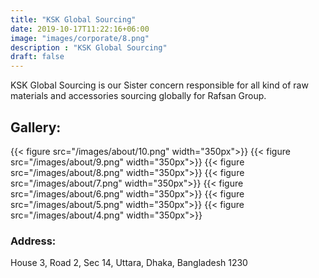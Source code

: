 ```yaml
---
title: "KSK Global Sourcing"
date: 2019-10-17T11:22:16+06:00
image: "images/corporate/8.png"
description : "KSK Global Sourcing"
draft: false
---
```


KSK Global Sourcing is our Sister concern responsible for all kind of raw materials and accessories sourcing globally for Rafsan Group.

## Gallery:
{{< figure src="/images/about/10.png" width="350px">}}
{{< figure src="/images/about/9.png" width="350px">}}
{{< figure src="/images/about/8.png" width="350px">}}
{{< figure src="/images/about/7.png" width="350px">}}
{{< figure src="/images/about/6.png" width="350px">}}
{{< figure src="/images/about/5.png" width="350px">}}
{{< figure src="/images/about/4.png" width="350px">}}

### Address:
House 3, Road 2, Sec 14, Uttara, Dhaka, Bangladesh 1230